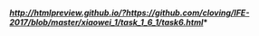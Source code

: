 
#### *http://htmlpreview.github.io/?https://github.com/cloving/IFE-2017/blob/master/xiaowei_1/task_1_6_1/task6.html**
